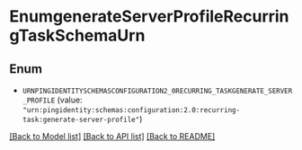 # EnumgenerateServerProfileRecurringTaskSchemaUrn

## Enum


* `URNPINGIDENTITYSCHEMASCONFIGURATION2_0RECURRING_TASKGENERATE_SERVER_PROFILE` (value: `"urn:pingidentity:schemas:configuration:2.0:recurring-task:generate-server-profile"`)


[[Back to Model list]](../README.md#documentation-for-models) [[Back to API list]](../README.md#documentation-for-api-endpoints) [[Back to README]](../README.md)


